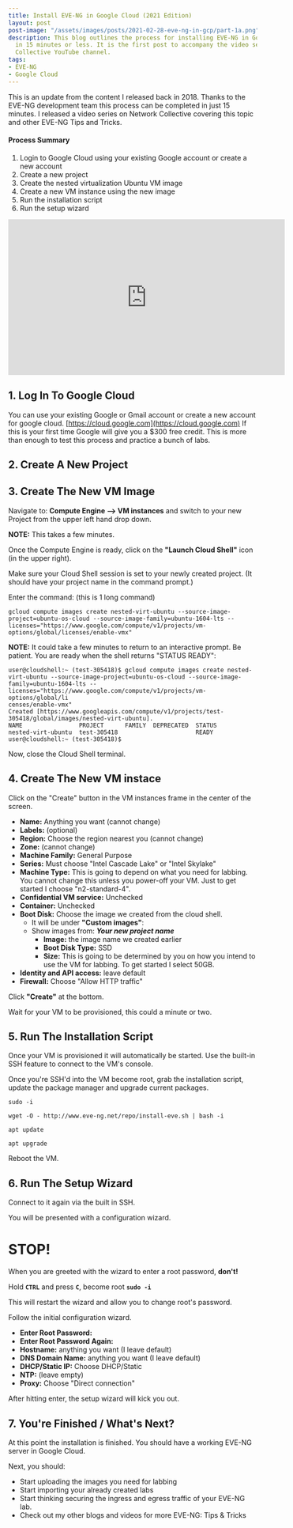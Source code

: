 ```yaml
---
title: Install EVE-NG in Google Cloud (2021 Edition)
layout: post
post-image: "/assets/images/posts/2021-02-28-eve-ng-in-gcp/part-1a.png"
description: This blog outlines the process for installing EVE-NG in Google Cloud
  in 15 minutes or less. It is the first post to accompany the video series on Network
  Collective YouTube channel.
tags:
- EVE-NG
- Google Cloud
---
```


This is an update from the content I released back in 2018. Thanks to the EVE-NG development team this process can be completed in just 15 minutes. I released a video series on Network Collective covering this topic and other EVE-NG Tips and Tricks.

#### Process Summary
1. Login to Google Cloud using your existing Google account or create a new account
2. Create a new project
3. Create the nested virtualization Ubuntu VM image
4. Create a new VM instance using the new image
5. Run the installation script
6. Run the setup wizard

<center><iframe width="560" height="315" src="https://www.youtube.com/embed/sMYtz-bSZLQ" frameborder="0" allow="accelerometer; autoplay; encrypted-media; gyroscope; picture-in-picture" allowfullscreen></iframe></center>

## 1. Log In To Google Cloud
You can use your existing Google or Gmail account or create a new account for google cloud. [https://cloud.google.com](https://cloud.google.com)
If this is your first time Google will give you a $300 free credit. This is more than enough to test this process and practice a bunch of labs.

## 2. Create A New Project

## 3. Create The New VM Image
Navigate to: **Compute Engine --> VM instances** and switch to your new Project from the upper left hand drop down.

**NOTE:** This takes a few minutes.

Once the Compute Engine is ready, click on the **"Launch Cloud Shell"** icon (in the upper right).

Make sure your Cloud Shell session is set to your newly created project. (It should have your project name in the command prompt.)

Enter the command: (this is 1 long command)
```
gcloud compute images create nested-virt-ubuntu --source-image-project=ubuntu-os-cloud --source-image-family=ubuntu-1604-lts --licenses="https://www.google.com/compute/v1/projects/vm-options/global/licenses/enable-vmx"
```
**NOTE:** It could take a few minutes to return to an interactive prompt. Be patient.
You are ready when the shell returns "STATUS READY":
```
user@cloudshell:~ (test-305418)$ gcloud compute images create nested-virt-ubuntu --source-image-project=ubuntu-os-cloud --source-image-family=ubuntu-1604-lts --licenses="https://www.google.com/compute/v1/projects/vm-options/global/li
censes/enable-vmx"
Created [https://www.googleapis.com/compute/v1/projects/test-305418/global/images/nested-virt-ubuntu].
NAME                PROJECT      FAMILY  DEPRECATED  STATUS
nested-virt-ubuntu  test-305418                      READY
user@cloudshell:~ (test-305418)$
```
Now, close the Cloud Shell terminal.

## 4. Create The New VM instace
Click on the "Create" button in the VM instances frame in the center of the screen.

- **Name:** Anything you want (cannot change)
- **Labels:** (optional)
- **Region:** Choose the region nearest you (cannot change)
- **Zone:** (cannot change)
- **Machine Family:** General Purpose
- **Series:** Must choose "Intel Cascade Lake" or "Intel Skylake"
- **Machine Type:** This is going to depend on what you need for labbing. You cannot change this unless you power-off your VM. Just to get started I choose "n2-standard-4".
- **Confidential VM service:** Unchecked
- **Container:** Unchecked
- **Boot Disk:** Choose the image we created from the cloud shell. 
    - It will be under **"Custom images"**:
    - Show images from: ***Your new project name***
	  - **Image:** the image name we created earlier
	  - **Boot Disk Type:** SSD
	  - **Size:** This is going to be determined by you on how you intend to use the VM for labbing. To get started I select 50GB.
- **Identity and API access:** leave default
- **Firewall:** Choose "Allow HTTP traffic"

Click **"Create"** at the bottom.

Wait for your VM to be provisioned, this could a  minute or two.

## 5. Run The Installation Script
Once your VM is provisioned it will automatically be started. Use the built-in SSH feature to connect to the VM's console.

Once you're SSH'd into the VM become root, grab the installation script, update the package manager and upgrade current packages.
```
sudo -i

wget -O - http://www.eve-ng.net/repo/install-eve.sh | bash -i

apt update

apt upgrade
```
Reboot the VM.

## 6. Run The Setup Wizard
Connect to it again via the built in SSH.

You will be presented with a configuration wizard.

# STOP!

When you are greeted with the wizard to enter a root password, **don't!**

Hold **`CTRL`** and press **`C`**, become root **`sudo -i`**

This will restart the wizard and allow you to change root's password.

Follow the initial configuration wizard.

- **Enter Root Password:**
- **Enter Root Password Again:**
- **Hostname:** anything you want (I leave default)
- **DNS Domain Name:** anything you want (I leave default)
- **DHCP/Static IP:** Choose DHCP/Static
- **NTP:** (leave empty)
- **Proxy:** Choose "Direct connection"

After hitting enter, the setup wizard will kick you out.

## 7. You're Finished / What's Next?
At this point the installation is finished. You should have a working EVE-NG server in Google Cloud.

Next, you should:
- Start uploading the images you need for labbing
- Start importing your already created labs
- Start thinking securing the ingress and egress traffic of your EVE-NG lab.
- Check out my other blogs and videos for more EVE-NG: Tips & Tricks